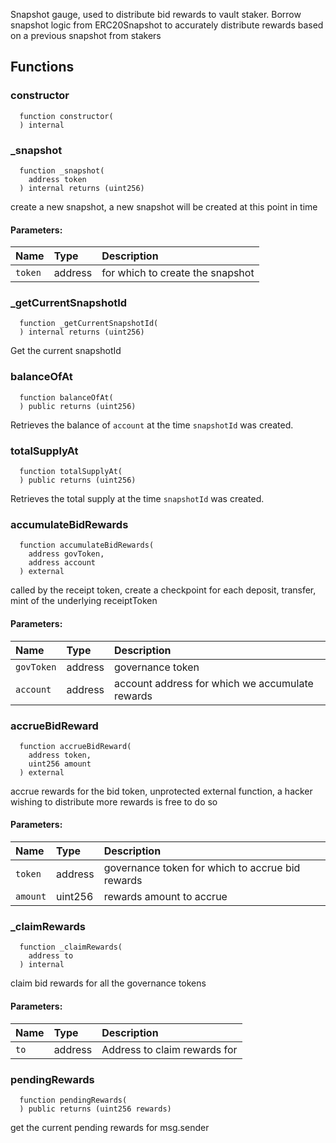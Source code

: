 Snapshot gauge, used to distribute bid rewards to vault staker.
Borrow snapshot logic from ERC20Snapshot to accurately distribute rewards based on a previous snapshot from stakers


## Functions
### constructor
```solidity
  function constructor(
  ) internal
```




### _snapshot
```solidity
  function _snapshot(
    address token
  ) internal returns (uint256)
```
create a new snapshot, a new snapshot will be created at this point in time


#### Parameters:
| Name | Type | Description                                                          |
| :--- | :--- | :------------------------------------------------------------------- |
|`token` | address | for which to create the snapshot

### _getCurrentSnapshotId
```solidity
  function _getCurrentSnapshotId(
  ) internal returns (uint256)
```

Get the current snapshotId


### balanceOfAt
```solidity
  function balanceOfAt(
  ) public returns (uint256)
```

Retrieves the balance of `account` at the time `snapshotId` was created.


### totalSupplyAt
```solidity
  function totalSupplyAt(
  ) public returns (uint256)
```

Retrieves the total supply at the time `snapshotId` was created.


### accumulateBidRewards
```solidity
  function accumulateBidRewards(
    address govToken,
    address account
  ) external
```
called by the receipt token, create a checkpoint for each deposit, transfer, mint of the underlying receiptToken


#### Parameters:
| Name | Type | Description                                                          |
| :--- | :--- | :------------------------------------------------------------------- |
|`govToken` | address | governance token
|`account` | address | account address for which we accumulate rewards

### accrueBidReward
```solidity
  function accrueBidReward(
    address token,
    uint256 amount
  ) external
```
accrue rewards for the bid token, unprotected external function, a hacker wishing to distribute more rewards is free to do so


#### Parameters:
| Name | Type | Description                                                          |
| :--- | :--- | :------------------------------------------------------------------- |
|`token` | address | governance token for which to accrue bid rewards
|`amount` | uint256 | rewards amount to accrue

### _claimRewards
```solidity
  function _claimRewards(
    address to
  ) internal
```
claim bid rewards for all the governance tokens


#### Parameters:
| Name | Type | Description                                                          |
| :--- | :--- | :------------------------------------------------------------------- |
|`to` | address | Address to claim rewards for

### pendingRewards
```solidity
  function pendingRewards(
  ) public returns (uint256 rewards)
```
get the current pending rewards for msg.sender



